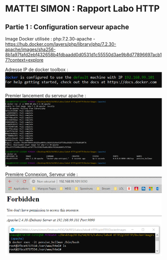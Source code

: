 # MATTEI SIMON : Rapport Labo HTTP

## Partie 1 : Configuration serveur apache

Image Docker utilisée : php:7.2.30-apache - https://hub.docker.com/layers/php/library/php/7.2.30-apache/images/sha256-8b1a97fafd2ebf432658b4fdbaadd0d0531d1c55550d3ae9b8d77896697acb17?context=explore

Adresse IP de docker toolbox :\
![](Images/AdrrIPToolbox.png)

Premier lancement du serveur apache :
![](Images/PremierLancementServeurApache.png)

Première Connexion, Serveur vide :\
![](Images/PremiereConnexion.png)

